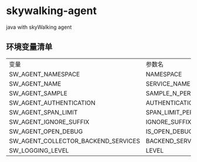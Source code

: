# skywalking-agent
java with skyWalking agent


## 环境变量清单
<table>
<tr>
    <td>变量</td>
    <td>参数名</td>
    <td>默认值</td>
</tr>
<tr>
    <td>SW_AGENT_NAMESPACE</td>
    <td>NAMESPACE</td>
    <td></td>
</tr>
<tr>
    <td>SW_AGENT_NAME</td>
    <td>SERVICE_NAME</td>
    <td></td>
</tr>
<tr>
    <td>SW_AGENT_SAMPLE</td>
    <td>SAMPLE_N_PER_3_SECS</td>
    <td>-1</td>
</tr>
<tr>
    <td>SW_AGENT_AUTHENTICATION</td>
    <td>AUTHENTICATION</td>
    <td></td>
</tr>
<tr>
    <td>SW_AGENT_SPAN_LIMIT</td>
    <td>SPAN_LIMIT_PER_SEGMENT</td>
    <td>300</td>
</tr>
<tr>
    <td>SW_AGENT_IGNORE_SUFFIX</td>
    <td>IGNORE_SUFFIX</td>
    <td>.jpg,.jpeg,.js,.css,.png,.bmp,.gif,.ico,.mp3,.mp4,.html,.svg</td>
</tr>
<tr>
    <td>SW_AGENT_OPEN_DEBUG</td>
    <td>IS_OPEN_DEBUGGING_CLASS</td>
    <td>false</td>
</tr><tr>
    <td>SW_AGENT_COLLECTOR_BACKEND_SERVICES</td>
    <td>BACKEND_SERVICE</td>
    <td>127.0.0.1:11800</td>
</tr><tr>
    <td>SW_LOGGING_LEVEL</td>
    <td>LEVEL</td>
    <td>DEBUG</td>
</tr>
<table>